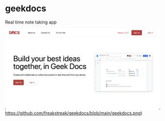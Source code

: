 # geekdocs
Real time note taking app

![GeekDocs](https://github.com/freakstreak/geekdocs/blob/main/geekdocs.png)https://github.com/freakstreak/geekdocs/blob/main/geekdocs.png)
